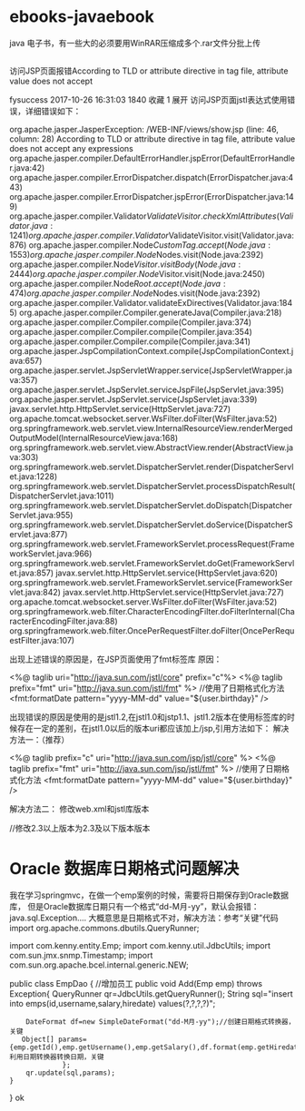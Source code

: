 # ebooks-javaebook
java 电子书，有一些大的必须要用WinRAR压缩成多个.rar文件分批上传

## 
访问JSP页面报错According to TLD or attribute directive in tag file, attribute value does not accept

fysuccess 2017-10-26 16:31:03  1840  收藏 1
展开
访问JSP页面jstl表达式使用错误，详细错误如下：

org.apache.jasper.JasperException: /WEB-INF/views/show.jsp (line: 46, column: 28) According to TLD or attribute directive in tag file, attribute value does not accept any expressions
    org.apache.jasper.compiler.DefaultErrorHandler.jspError(DefaultErrorHandler.java:42)
    org.apache.jasper.compiler.ErrorDispatcher.dispatch(ErrorDispatcher.java:443)
    org.apache.jasper.compiler.ErrorDispatcher.jspError(ErrorDispatcher.java:149)
    org.apache.jasper.compiler.Validator$ValidateVisitor.checkXmlAttributes(Validator.java:1241)
    org.apache.jasper.compiler.Validator$ValidateVisitor.visit(Validator.java:876)
    org.apache.jasper.compiler.Node$CustomTag.accept(Node.java:1553)
    org.apache.jasper.compiler.Node$Nodes.visit(Node.java:2392)
    org.apache.jasper.compiler.Node$Visitor.visitBody(Node.java:2444)
    org.apache.jasper.compiler.Node$Visitor.visit(Node.java:2450)
    org.apache.jasper.compiler.Node$Root.accept(Node.java:474)
    org.apache.jasper.compiler.Node$Nodes.visit(Node.java:2392)
    org.apache.jasper.compiler.Validator.validateExDirectives(Validator.java:1845)
    org.apache.jasper.compiler.Compiler.generateJava(Compiler.java:218)
    org.apache.jasper.compiler.Compiler.compile(Compiler.java:374)
    org.apache.jasper.compiler.Compiler.compile(Compiler.java:354)
    org.apache.jasper.compiler.Compiler.compile(Compiler.java:341)
    org.apache.jasper.JspCompilationContext.compile(JspCompilationContext.java:657)
    org.apache.jasper.servlet.JspServletWrapper.service(JspServletWrapper.java:357)
    org.apache.jasper.servlet.JspServlet.serviceJspFile(JspServlet.java:395)
    org.apache.jasper.servlet.JspServlet.service(JspServlet.java:339)
    javax.servlet.http.HttpServlet.service(HttpServlet.java:727)
    org.apache.tomcat.websocket.server.WsFilter.doFilter(WsFilter.java:52)
    org.springframework.web.servlet.view.InternalResourceView.renderMergedOutputModel(InternalResourceView.java:168)
    org.springframework.web.servlet.view.AbstractView.render(AbstractView.java:303)
    org.springframework.web.servlet.DispatcherServlet.render(DispatcherServlet.java:1228)
    org.springframework.web.servlet.DispatcherServlet.processDispatchResult(DispatcherServlet.java:1011)
    org.springframework.web.servlet.DispatcherServlet.doDispatch(DispatcherServlet.java:955)
    org.springframework.web.servlet.DispatcherServlet.doService(DispatcherServlet.java:877)
    org.springframework.web.servlet.FrameworkServlet.processRequest(FrameworkServlet.java:966)
    org.springframework.web.servlet.FrameworkServlet.doGet(FrameworkServlet.java:857)
    javax.servlet.http.HttpServlet.service(HttpServlet.java:620)
    org.springframework.web.servlet.FrameworkServlet.service(FrameworkServlet.java:842)
    javax.servlet.http.HttpServlet.service(HttpServlet.java:727)
    org.apache.tomcat.websocket.server.WsFilter.doFilter(WsFilter.java:52)
    org.springframework.web.filter.CharacterEncodingFilter.doFilterInternal(CharacterEncodingFilter.java:88)
    org.springframework.web.filter.OncePerRequestFilter.doFilter(OncePerRequestFilter.java:107)
 
出现上述错误的原因是，在JSP页面使用了fmt标签库
原因：

<%@ taglib uri="http://java.sun.com/jstl/core" prefix="c"%>
<%@ taglib prefix="fmt" uri="http://java.sun.com/jstl/fmt" %>
//使用了日期格式化方法
<fmt:formatDate pattern="yyyy-MM-dd" value="${user.birthday}" />
 
出现错误的原因是使用的是jstl1.2,在jstl1.0和jstp1.1、jstl1.2版本在使用标签库的时候存在一定的差别，在jstl1.0以后的版本uri都应该加上/jsp,引用方法如下：
解决方法一：（推荐）

<%@ taglib prefix="c" uri="http://java.sun.com/jsp/jstl/core" %>
<%@ taglib prefix="fmt" uri="http://java.sun.com/jsp/jstl/fmt" %>
//使用了日期格式化方法
<fmt:formatDate pattern="yyyy-MM-dd" value="${user.birthday}" />
 
解决方法二：
修改web.xml和jstl库版本

//修改2.3以上版本为2.3及以下版本版本
<web-app xmlns:xsi="http://www.w3.org/2001/XMLSchema-instance" xmlns="http://java.sun.com/xml/ns/javaee"
         xsi:schemaLocation="http://java.sun.com/xml/ns/javaee http://java.sun.com/xml/ns/javaee/web-app_3_0.xsd"
         id="myweb" version="3.0">
 # Oracle 数据库日期格式问题解决
 我在学习springmvc，在做一个emp案例的时候，需要将日期保存到Oracle数据库，
但是Oracle数据库日期只有一个格式“dd-M月-yy”，默认会报错：java.sql.Exception....
大概意思是日期格式不对，解决方法：参考“关键”代码
import org.apache.commons.dbutils.QueryRunner;

import com.kenny.entity.Emp;
import com.kenny.util.JdbcUtils;
import com.sun.jmx.snmp.Timestamp;
import com.sun.org.apache.bcel.internal.generic.NEW;

public class EmpDao {
	//增加员工
    public void Add(Emp emp) throws Exception{
    	QueryRunner qr=JdbcUtils.getQueryRunner();
    	String sql="insert into emps(id,username,salary,hiredate) values(?,?,?,?)";
     
        DateFormat df=new SimpleDateFormat("dd-M月-yy");//创建日期格式转换器，关键
       Object[] params={emp.getId(),emp.getUsername(),emp.getSalary(),df.format(emp.getHiredate())//利用日期转换器转换日期，关键
    			 };
    	qr.update(sql,params);
    }
}
ok

